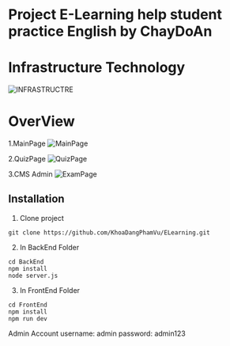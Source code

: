 # Project E-Learning help student practice English by ChayDoAn

# Infrastructure Technology
![INFRASTRUCTRE](https://github.com/KhoaDangPhamVu/ELearning/assets/116179021/20358b33-03a5-4932-a78f-3ef946169313)

# OverView 
1.MainPage
![MainPage](https://github.com/KhoaDangPhamVu/ELearning/assets/116179021/e92715ca-31b0-4ee9-9a6e-8178b55ab481)

2.QuizPage
![QuizPage](https://github.com/KhoaDangPhamVu/ELearning/assets/116179021/df2cf3d2-c72c-456f-ae24-6a1a7c89dca4)

3.CMS Admin
![ExamPage](https://github.com/KhoaDangPhamVu/ELearning/assets/116179021/467f2be2-5ffc-4419-bf7f-ee1bae57dbd6)

## Installation
1. Clone project
```
git clone https://github.com/KhoaDangPhamVu/ELearning.git
```
2. In BackEnd Folder
```
cd BackEnd
npm install
node server.js
```
3. In FrontEnd Folder

```
cd FrontEnd
npm install
npm run dev
```
Admin Account
username: admin
password: admin123
